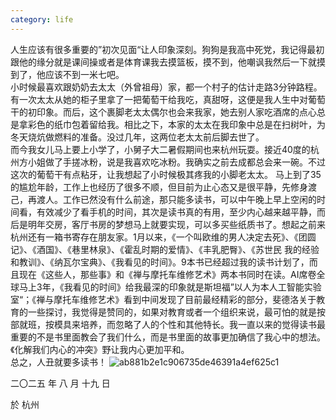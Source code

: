 ```yaml
---
category: life
---
```


人生应该有很多重要的”初次见面“让人印象深刻。狗狗是我高中死党，我记得最初跟他的缘分就是课间操或者是体育课我去摸篮板，摸不到，他嘲讽我然后一下就摸到了，他应该不到一米七吧。  
小时候最喜欢跟奶奶去太太（外曾祖母）家，都一个村子的估计走路3分钟路程。有一次太太从她的柜子里拿了一把葡萄干给我吃，真甜呀，这便是我人生中对葡萄干的初印象。而后，这个裹脚老太太偶尔也会来我家，她去别人家吃酒席的点心总是拿彩色的纸巾包着留给我。相比之下，本家的太太在我印象中总是在扫树叶，为冬天烧炕做燃料的准备。没过几年，这两位老太太前后脚去世了。  
而今我女儿马上要上小学了，小舅子大二暑假期间也来杭州玩耍。接近40度的杭州方小姐做了手搓冰粉，说是我喜欢吃冰粉。我确实之前去成都总会来一碗。不过这次的葡萄干有点粘牙，让我想起了小时候极其疼我的小脚老太太。 
马上到了35的尴尬年龄，工作上也经历了很多不顺，但目前为止心态又是很平静，先修身渡己，再渡人。工作已然没有什么前途，那只能多读书，可以中午晚上早上空闲的时间看，有效减少了看手机的时间，其次是读书真的有用，至少内心越来越平静，而后是明年交房，客厅书房的梦想马上就要实现，可以多买些纸质书了。想起之前来杭州还有一箱书寄存在朋友家。1月以来，《一个叫欧维的男人决定去死》、《团圆记》、《酒国》、《巷里林泉》、《霍乱时期的爱情》、《丰乳肥臀》、《苏世民 我的经验和教训》、《纳瓦尔宝典》、《我看见的时间》。9本书已经超过我的读书计划了，而且现在《这些人，那些事》和《禅与摩托车维修艺术》两本书同时在读。AI席卷全球马上3年，《我看见的时间》给我最深的印象就是斯坦福”以人为本人工智能实验室“；《禅与摩托车维修艺术》看到中间发现了目前最经精彩的部分，斐德洛关于教育的一些探讨，我觉得是赞同的，如果对教育或者一个组织来说，最可怕的就是按部就班，按模具来培养，而忽略了人的个性和其他特长。我一直以来的觉得读书最重要的不是书里面教会了我们什么，而是书里面的故事更加确信了我心中的想法。《化解我们内心的冲突》野让我内心更加平和。  
总之，人丑就要多读书！ 
![ab881b2e1c906735de46391a4ef625c1](https://github.com/user-attachments/assets/7d51bc25-3fcd-481c-8615-005bf316c768)

二〇二五 年 八 月 十九 日

於 杭州
